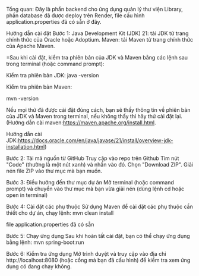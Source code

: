 Tổng quan: Đây là phần backend cho ứng dụng quản lý thư viện Library, phần database đã được deploy trên Render, file cấu hình application.properties đã có sẵn ở đây.

Hướng dẫn cài đặt
Bước 1:
Java Development Kit (JDK) 21:  tải JDK từ trang chính thức của Oracle hoặc Adoptium.
Maven: tải Maven từ trang chính thức của Apache Maven.

=Sau khi cài đặt, kiểm tra phiên bản của JDK và Maven bằng các lệnh sau trong terminal (hoặc command prompt):

Kiểm tra phiên bản JDK:
java -version

Kiểm tra phiên bản Maven:

mvn -version

Nếu mọi thứ đã được cài đặt đúng cách, bạn sẽ thấy thông tin về phiên bản của JDK và Maven trong terminal, nếu không thấy thì hãy thử cài đặt lại.
(Hướng dẫn cài maven:https://maven.apache.org/install.html.

Hướng dẫn cài JDK:https://docs.oracle.com/en/java/javase/21/install/overview-jdk-installation.html)

Bước 2: Tải mã nguồn từ GitHub
Truy cập vào repo trên Github
Tìm nút "Code" (thường là một nút xanh) và nhấn vào đó.
Chọn "Download ZIP".
Giải nén file ZIP vào thư mục mà bạn muốn.

Bước 3: Điều hướng đến thư mục dự án
Mở terminal (hoặc command prompt) và chuyển vào thư mục mà bạn vừa giải nén (dùng lệnh cd hoặc open in terminal)

Bước 4: Cài đặt các phụ thuộc
Sử dụng Maven để cài đặt các phụ thuộc cần thiết cho dự án, chạy lệnh:
mvn clean install 


file application.properties đã có sẵn

Bước 5: Chạy ứng dụng
Sau khi hoàn tất cài đặt, bạn có thể chạy ứng dụng bằng lệnh:
mvn spring-boot:run

Bước 6: Kiểm tra ứng dụng
Mở trình duyệt và truy cập vào địa chỉ http://localhost:8080 (hoặc cổng mà bạn đã cấu hình) để kiểm tra xem ứng dụng có đang chạy không.
